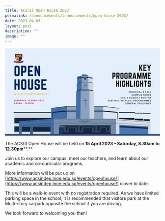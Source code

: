 ```yaml
---
title: ACS(I) Open House 2023
permalink: /announcements/announcements/open-house-2023/
date: 2023-04-03
layout: post
description: ""
image: ""
---
```

![](/images/Events/open%20house%2023.png)
   
The ACS(I) Open House will be held on **15 April 2023 – Saturday, 8.30am to 12.30pm****.**

Join us to explore our campus, meet our teachers, and learn about our academic and co-curricular programs.

More information will be put up on [https://www.acsindep.moe.edu.sg/events/openhouse/](https://www.acsindep.moe.edu.sg/events/openhouse/) closer to date.

This will be a walk-in event with no registration required. As we have limited parking space in the school, it is recommended that visitors park at the Multi-story carpark opposite the school if you are driving.

We look forward to welcoming you then!